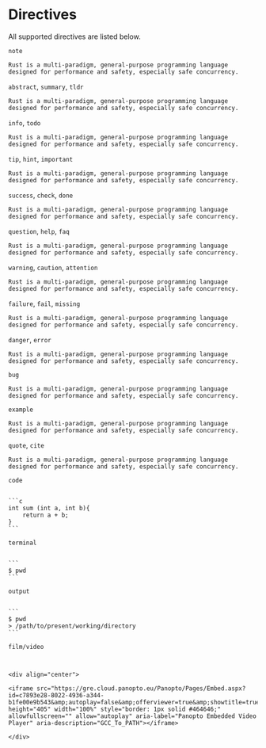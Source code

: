 # Directives

All supported directives are listed below.

`note`

```admonish note
Rust is a multi-paradigm, general-purpose programming language designed for performance and safety, especially safe concurrency.
```

`abstract`, `summary`, `tldr`

```admonish abstract
Rust is a multi-paradigm, general-purpose programming language designed for performance and safety, especially safe concurrency.
```

`info`, `todo`

```admonish info
Rust is a multi-paradigm, general-purpose programming language designed for performance and safety, especially safe concurrency.
```

`tip`, `hint`, `important`

```admonish tip
Rust is a multi-paradigm, general-purpose programming language designed for performance and safety, especially safe concurrency.
```

`success`, `check`, `done`

```admonish success
Rust is a multi-paradigm, general-purpose programming language designed for performance and safety, especially safe concurrency.
```

`question`, `help`, `faq`

```admonish question
Rust is a multi-paradigm, general-purpose programming language designed for performance and safety, especially safe concurrency.
```

`warning`, `caution`, `attention`

```admonish warning
Rust is a multi-paradigm, general-purpose programming language designed for performance and safety, especially safe concurrency.
```

`failure`, `fail`, `missing`

```admonish failure
Rust is a multi-paradigm, general-purpose programming language designed for performance and safety, especially safe concurrency.
```

`danger`, `error`

```admonish danger
Rust is a multi-paradigm, general-purpose programming language designed for performance and safety, especially safe concurrency.
```

`bug`

```admonish bug
Rust is a multi-paradigm, general-purpose programming language designed for performance and safety, especially safe concurrency.
```

`example`

```admonish example
Rust is a multi-paradigm, general-purpose programming language designed for performance and safety, especially safe concurrency.
```

`quote`, `cite`

```admonish quote
Rust is a multi-paradigm, general-purpose programming language designed for performance and safety, especially safe concurrency.
```


`code`

~~~admonish code

```c
int sum (int a, int b){
    return a + b;
}
```
~~~

`terminal`

~~~admonish terminal

```
$ pwd
```

~~~

`output`

~~~admonish output

```
$ pwd
> /path/to/present/working/directory
```

~~~

```
film/video
```

~~~admonish video

    
<div align="center">

<iframe src="https://gre.cloud.panopto.eu/Panopto/Pages/Embed.aspx?id=c7893e28-8022-4936-a344-b1fe00e9b543&amp;autoplay=false&amp;offerviewer=true&amp;showtitle=true&amp;showbrand=true&amp;captions=false&amp;interactivity=all" height="405" width="100%" style="border: 1px solid #464646;" allowfullscreen="" allow="autoplay" aria-label="Panopto Embedded Video Player" aria-description="GCC_To_PATH"></iframe>

</div>

~~~

